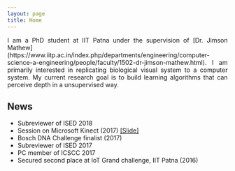 ```yaml
---
layout: page
title: Home
---
```


<p align="justify">
I am a PhD student at IIT Patna under the supervision of [Dr. Jimson Mathew](https://www.iitp.ac.in/index.php/departments/engineering/computer-science-a-engineering/people/faculty/1502-dr-jimson-mathew.html). I am primarily interested in replicating biological visual system to a computer system. My current research goal is to build learning algorithms that can perceive depth in a unsupervised way.
</p>

## News

* Subreviewer of ISED 2018
* Session on Microsoft Kinect (2017) [[Slide]](https://drive.google.com/open?id=1p61ZeACxnCZI3NgO7dgDJBDj5aCoMIzD)
* Bosch DNA Challenge finalist (2017)
* Subreviewer of ISED 2017
* PC member of ICSCC 2017
* Secured second place at IoT Grand challenge, IIT Patna (2016)
